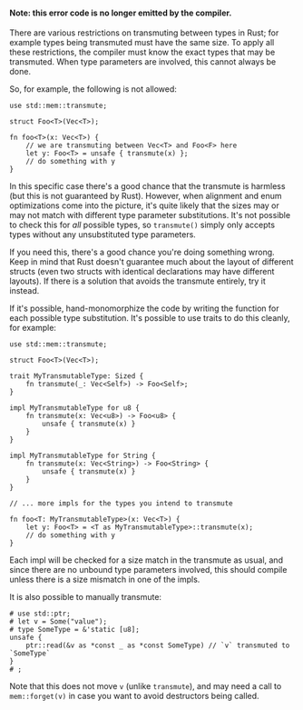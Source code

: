 #### Note: this error code is no longer emitted by the compiler.

There are various restrictions on transmuting between types in Rust; for example
types being transmuted must have the same size. To apply all these restrictions,
the compiler must know the exact types that may be transmuted. When type
parameters are involved, this cannot always be done.

So, for example, the following is not allowed:

```
use std::mem::transmute;

struct Foo<T>(Vec<T>);

fn foo<T>(x: Vec<T>) {
    // we are transmuting between Vec<T> and Foo<F> here
    let y: Foo<T> = unsafe { transmute(x) };
    // do something with y
}
```

In this specific case there's a good chance that the transmute is harmless (but
this is not guaranteed by Rust). However, when alignment and enum optimizations
come into the picture, it's quite likely that the sizes may or may not match
with different type parameter substitutions. It's not possible to check this for
_all_ possible types, so `transmute()` simply only accepts types without any
unsubstituted type parameters.

If you need this, there's a good chance you're doing something wrong. Keep in
mind that Rust doesn't guarantee much about the layout of different structs
(even two structs with identical declarations may have different layouts). If
there is a solution that avoids the transmute entirely, try it instead.

If it's possible, hand-monomorphize the code by writing the function for each
possible type substitution. It's possible to use traits to do this cleanly,
for example:

```
use std::mem::transmute;

struct Foo<T>(Vec<T>);

trait MyTransmutableType: Sized {
    fn transmute(_: Vec<Self>) -> Foo<Self>;
}

impl MyTransmutableType for u8 {
    fn transmute(x: Vec<u8>) -> Foo<u8> {
        unsafe { transmute(x) }
    }
}

impl MyTransmutableType for String {
    fn transmute(x: Vec<String>) -> Foo<String> {
        unsafe { transmute(x) }
    }
}

// ... more impls for the types you intend to transmute

fn foo<T: MyTransmutableType>(x: Vec<T>) {
    let y: Foo<T> = <T as MyTransmutableType>::transmute(x);
    // do something with y
}
```

Each impl will be checked for a size match in the transmute as usual, and since
there are no unbound type parameters involved, this should compile unless there
is a size mismatch in one of the impls.

It is also possible to manually transmute:

```
# use std::ptr;
# let v = Some("value");
# type SomeType = &'static [u8];
unsafe {
    ptr::read(&v as *const _ as *const SomeType) // `v` transmuted to `SomeType`
}
# ;
```

Note that this does not move `v` (unlike `transmute`), and may need a
call to `mem::forget(v)` in case you want to avoid destructors being called.
